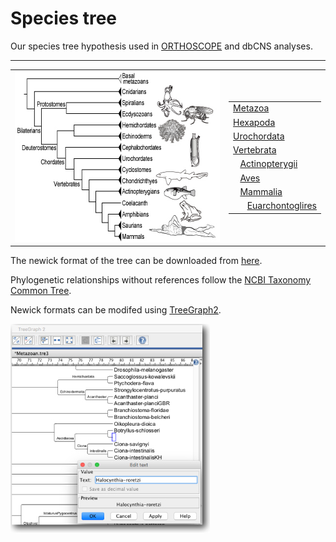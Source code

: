 # Species tree
 Our species tree hypothesis used in [ORTHOSCOPE](https://github.com/jun-inoue/orthoscope) and dbCNS analyses.

---

<table width="200" border="0">
  <tbody>
    <tr>
      <td><img src="images/SpeciesTree.jpg" width="422" height="273" alt=""/></td>
      <td><table width="200" border="0">
          <tr>
            <td><a href="https://github.com/jun-inoue/Species_tree/tree/master/images/SpeciesTree_Metazoa.pdf">Metazoa</a></td>
          </tr>
          <tr>
            <td><a href="https://github.com/jun-inoue/Species_tree/raw/master/images/SpeciesTree_Hexapoda.pdf">Hexapoda</a></td>
          </tr>
          <tr>
            <td><a href="https://github.com/jun-inoue/Species_tree/raw/master/images/SpeciesTree_Urochordata.pdf">Urochordata</a></td>
          </tr>
          <tr>
            <td><a href="https://github.com/jun-inoue/Species_tree/raw/master/images/SpeciesTree_Vertebrata.pdf">Vertebrata</a></td>
          </tr>
          <tr>
            <td>&nbsp;&nbsp;&nbsp;<a href="https://github.com/jun-inoue/Species_tree/raw/master/images/SpeciesTree_Actinopterygii.pdf">Actinopterygii</a></td>
          </tr>
          <tr>
            <td>&nbsp;&nbsp;&nbsp;<a href="https://github.com/jun-inoue/Species_tree/raw/master/images/SpeciesTree_Aves.pdf">Aves</a></td>
          </tr>
          <tr>
            <td>&nbsp;&nbsp;&nbsp;<a href="https://github.com/jun-inoue/Species_tree/raw/master/images/SpeciesTree_Mammalia.pdf">Mammalia</a></td>
          </tr>
          <tr>
            <td>&nbsp;&nbsp;&nbsp;&nbsp;&nbsp;&nbsp;<a href="https://github.com/jun-inoue/Species_tree/raw/master/images/SpeciesTree_Euarchontoglires.pdf">Euarchontoglires</a></td>
          </tr>
      </table></td>
    </tr>
  </tbody>
</table>

The newick format of the tree can be downloaded from [here](https://fish-evol.unit.oist.jp/Species_tree/examples/SpeciesTreeHypothesis.tre).

Phylogenetic relationships without references follow the [NCBI Taxonomy Common Tree](https://www.ncbi.nlm.nih.gov/Taxonomy/CommonTree/wwwcmt.cgi).

Newick formats can be modifed using [TreeGraph2](http://treegraph.bioinfweb.info/).

![treegraph2](images/treeGraph2.jpg)



<br />
<br />  
